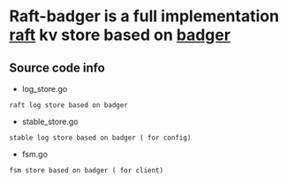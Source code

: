 # Raft-badger is a full implementation [raft](github.com/hashicorp/raft) kv store based on [badger](https://github.com/dgraph-io/badger)

## Source code info

- log_store.go

```
raft log store based on badger
```

- stable_store.go

```
stable log store based on badger ( for config)
```

- fsm.go

```
fsm store based on badger ( for client)
```
